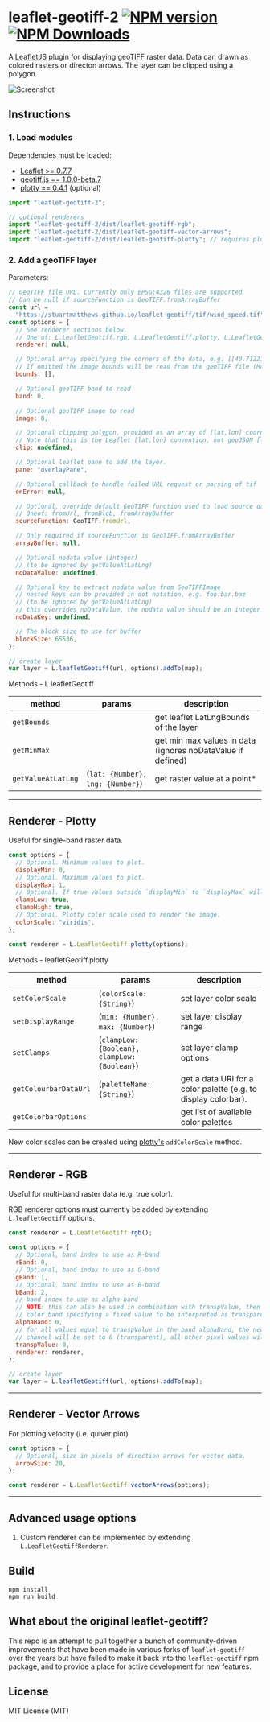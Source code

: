 # leaflet-geotiff-2 [![NPM version][npm-image]][npm-url] [![NPM Downloads][npm-downloads-image]][npm-url]

A [LeafletJS](http://www.leafletjs.com) plugin for displaying geoTIFF raster data. Data can drawn as colored rasters or directon arrows. The layer can be clipped using a polygon.

![Screenshot](/screenshots/example.png?raw=true)

## Instructions

### 1. Load modules

Dependencies must be loaded:

- [Leaflet >= 0.7.7](http://leafletjs.com)
- [geotiff.js == 1.0.0-beta.7](https://github.com/constantinius/geotiff.js)
- [plotty == 0.4.1](https://github.com/santilland/plotty) (optional)

```javascript
import "leaflet-geotiff-2";

// optional renderers
import "leaflet-geotiff-2/dist/leaflet-geotiff-rgb";
import "leaflet-geotiff-2/dist/leaflet-geotiff-vector-arrows";
import "leaflet-geotiff-2/dist/leaflet-geotiff-plotty"; // requires plotty
```

### 2. Add a geoTIFF layer

Parameters:

```javascript
// GeoTIFF file URL. Currently only EPSG:4326 files are supported
// Can be null if sourceFunction is GeoTIFF.fromArrayBuffer
const url =
  "https://stuartmatthews.github.io/leaflet-geotiff/tif/wind_speed.tif";
const options = {
  // See renderer sections below.
  // One of: L.LeafletGeotiff.rgb, L.LeafletGeotiff.plotty, L.LeafletGeotiff.vectorArrows
  renderer: null,

  // Optional array specifying the corners of the data, e.g. [[40.712216, -74.22655], [40.773941, -74.12544]].
  // If omitted the image bounds will be read from the geoTIFF file (ModelTiepoint).
  bounds: [],

  // Optional geoTIFF band to read
  band: 0,

  // Optional geoTIFF image to read
  image: 0,

  // Optional clipping polygon, provided as an array of [lat,lon] coordinates.
  // Note that this is the Leaflet [lat,lon] convention, not geoJSON [lon,lat].
  clip: undefined,

  // Optional leaflet pane to add the layer.
  pane: "overlayPane",

  // Optional callback to handle failed URL request or parsing of tif
  onError: null,

  // Optional, override default GeoTIFF function used to load source data
  // Oneof: fromUrl, fromBlob, fromArrayBuffer
  sourceFunction: GeoTIFF.fromUrl,

  // Only required if sourceFunction is GeoTIFF.fromArrayBuffer
  arrayBuffer: null,

  // Optional nodata value (integer)
  // (to be ignored by getValueAtLatLng)
  noDataValue: undefined,

  // Optional key to extract nodata value from GeoTIFFImage
  // nested keys can be provided in dot notation, e.g. foo.bar.baz
  // (to be ignored by getValueAtLatLng)
  // this overrides noDataValue, the nodata value should be an integer
  noDataKey: undefined,

  // The block size to use for buffer
  blockSize: 65536,
};

// create layer
var layer = L.leafletGeotiff(url, options).addTo(map);
```

Methods - L.leafletGeotiff

| method             | params                           | description                                                 |
| ------------------ | -------------------------------- | ----------------------------------------------------------- |
| `getBounds`        |                                  | get leaflet LatLngBounds of the layer                       |
| `getMinMax`        |                                  | get min max values in data (ignores noDataValue if defined) |
| `getValueAtLatLng` | (`lat: {Number}, lng: {Number}`) | get raster value at a point\*                               |

---

## Renderer - Plotty

Useful for single-band raster data.

```javascript
const options = {
  // Optional. Minimum values to plot.
  displayMin: 0,
  // Optional. Maximum values to plot.
  displayMax: 1,
  // Optional. If true values outside `displayMin` to `displayMax` will be rendered as if they were valid values.
  clampLow: true,
  clampHigh: true,
  // Optional. Plotty color scale used to render the image.
  colorScale: "viridis",
};

const renderer = L.LeafletGeotiff.plotty(options);
```

Methods - leafletGeotiff.plotty

| method                | params                                       | description                                                    |
| --------------------- | -------------------------------------------- | -------------------------------------------------------------- |
| `setColorScale`       | (`colorScale: {String}`)                     | set layer color scale                                          |
| `setDisplayRange`     | (`min: {Number}, max: {Number}`)             | set layer display range                                        |
| `setClamps`           | (`clampLow: {Boolean}, clampLow: {Boolean}`) | set layer clamp options                                        |
| `getColourbarDataUrl` | (`paletteName: {String}`)                    | get a data URI for a color palette (e.g. to display colorbar). |
| `getColorbarOptions`  |                                              | get list of available color palettes                           |

New color scales can be created using [plotty's](https://github.com/santilland/plotty) `addColorScale` method.

---

## Renderer - RGB

Useful for multi-band raster data (e.g. true color).

RGB renderer options must currently be added by extending `L.leafletGeotiff` options.

```javascript
const renderer = L.LeafletGeotiff.rgb();

const options = {
  // Optional, band index to use as R-band
  rBand: 0,
  // Optional, band index to use as G-band
  gBand: 1,
  // Optional, band index to use as B-band
  bBand: 2,
  // band index to use as alpha-band
  // NOTE: this can also be used in combination with transpValue, then referring to a
  // color band specifying a fixed value to be interpreted as transparent
  alphaBand: 0,
  // for all values equal to transpValue in the band alphaBand, the newly created alpha
  // channel will be set to 0 (transparent), all other pixel values will result in alpha 255 (opaque)
  transpValue: 0,
  renderer: renderer,
};

// create layer
var layer = L.leafletGeotiff(url, options).addTo(map);
```

---

## Renderer - Vector Arrows

For plotting velocity (i.e. quiver plot)

```javascript
const options = {
  // Optional, size in pixels of direction arrows for vector data.
  arrowSize: 20,
};

const renderer = L.LeafletGeotiff.vectorArrows(options);
```

---

## Advanced usage options

1. Custom renderer can be implemented by extending `L.LeafletGeotiffRenderer`.

## Build

```shell
npm install
npm run build
```

## What about the original leaflet-geotiff?

This repo is an attempt to pull together a bunch of community-driven improvements that
have been made in various forks of `leaflet-geotiff` over the years but have failed to
make it back into the `leaflet-geotiff` npm package, and to provide a place for active development for new features.

[npm-image]: https://badge.fury.io/js/leaflet-geotiff-2.svg
[npm-url]: https://www.npmjs.com/package/leaflet-geotiff-2
[npm-downloads-image]: https://img.shields.io/npm/dt/leaflet-geotiff-2.svg

## License

MIT License (MIT)

